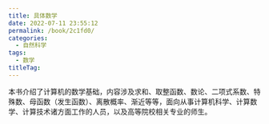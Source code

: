 ```yaml
---
title: 具体数学
date: 2022-07-11 23:55:12
permalink: /book/2c1fd0/
categories:
  - 自然科学
tags:
  - 数学
titleTag: 
---
```


本书介绍了计算机的数学基础，内容涉及求和、取整函数、数论、二项式系数、特殊数、母函数（发生函数）、离散概率、渐近等等，面向从事计算机科学、计算数学、计算技术诸方面工作的人员，以及高等院校相关专业的师生。

<!-- more -->

<BookShelf
album="https://cdn.staticaly.com/gh/jonsam-ng/image-hosting@master/oxygen-space/image.u5ohu78m8z4.webp"
:pages="546"
link="https://www.aliyundrive.com/s/5s71b8otwGB"
douban="https://book.douban.com/subject/21323941/"
author="Ronald L.Graham / Oren Patashnik / Donald E.Knuth"
publisher="人民邮电出版社"
intro="本书介绍了计算机的数学基础，内容涉及求和、取整函数、数论、二项式系数、特殊数、母函数（发生函数）、离散概率、渐近等等，面向从事计算机科学、计算数学、计算技术诸方面工作的人员，以及高等院校相关专业的师生。"
lang="中文"
/>
